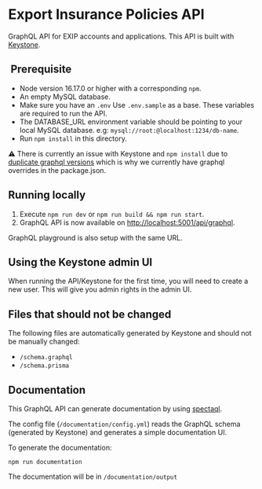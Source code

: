 # Export Insurance Policies API

GraphQL API for EXIP accounts and applications. This API is built with [Keystone](https://keystonejs.com/).

##  Prerequisite

- Node version 16.17.0 or higher with a corresponding `npm`.
- An empty MySQL database.
- Make sure you have an `.env` Use `.env.sample` as a base. These variables are required to run the API.
- The DATABASE_URL environment variable should be pointing to your local MySQL database. e.g: `mysql://root:@localhost:1234/db-name`.
- Run `npm install` in this directory.

:warning: There is currently an issue with Keystone and `npm install` due to [duplicate graphql versions](https://github.com/keystonejs/keystone/issues/7816) which is why we currently have graphql overrides in the package.json.

## Running locally

1. Execute `npm run dev` or `npm run build && npm run start`.
2. GraphQL API is now available on [http://localhost:5001/api/graphql](http://localhost:5001/api/graphql).

GraphQL playground is also setup with the same URL.

## Using the Keystone admin UI

When running the API/Keystone for the first time, you will need to create a new user. This will give you admin rights in the admin UI.

## Files that should not be changed

The following files are automatically generated by Keystone and should not be manually changed:

- `/schema.graphql`
- `/schema.prisma`

## Documentation

This GraphQL API can generate documentation by using [spectaql](https://github.com/anvilco/spectaql).

The config file (`/documentation/config.yml`) reads the GraphQL schema (generated by Keystone) and generates a simple documentation UI.

To generate the documentation:

```shell
npm run documentation
```

The documentation will be in `/documentation/output`
